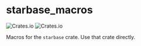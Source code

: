 # starbase_macros

![Crates.io](https://img.shields.io/crates/v/starbase)
![Crates.io](https://img.shields.io/crates/d/starbase)

Macros for the `starbase` crate. Use that crate directly.
